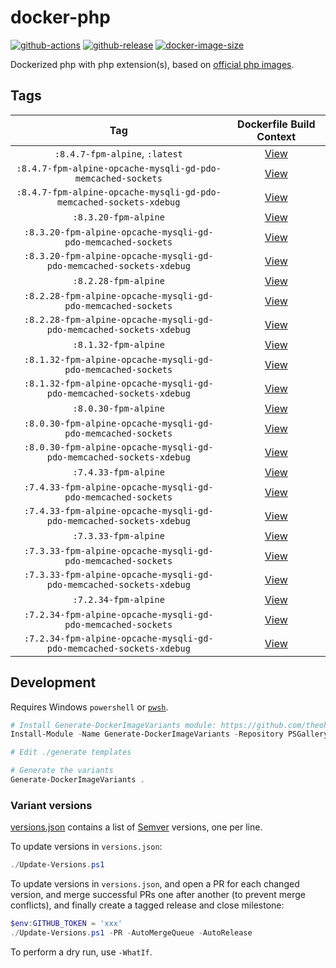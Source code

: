 # docker-php

[![github-actions](https://github.com/theohbrothers/docker-php/actions/workflows/ci-master-pr.yml/badge.svg?branch=master)](https://github.com/theohbrothers/docker-php/actions/workflows/ci-master-pr.yml)
[![github-release](https://img.shields.io/github/v/release/theohbrothers/docker-php?style=flat-square)](https://github.com/theohbrothers/docker-php/releases/)
[![docker-image-size](https://img.shields.io/docker/image-size/theohbrothers/docker-php/latest)](https://hub.docker.com/r/theohbrothers/docker-php)

Dockerized php with php extension(s), based on [official php images](https://hub.docker.com/_/php).

## Tags

| Tag | Dockerfile Build Context |
|:-------:|:---------:|
| `:8.4.7-fpm-alpine`, `:latest` | [View](variants/8.4.7-fpm-alpine) |
| `:8.4.7-fpm-alpine-opcache-mysqli-gd-pdo-memcached-sockets` | [View](variants/8.4.7-fpm-alpine-opcache-mysqli-gd-pdo-memcached-sockets) |
| `:8.4.7-fpm-alpine-opcache-mysqli-gd-pdo-memcached-sockets-xdebug` | [View](variants/8.4.7-fpm-alpine-opcache-mysqli-gd-pdo-memcached-sockets-xdebug) |
| `:8.3.20-fpm-alpine` | [View](variants/8.3.20-fpm-alpine) |
| `:8.3.20-fpm-alpine-opcache-mysqli-gd-pdo-memcached-sockets` | [View](variants/8.3.20-fpm-alpine-opcache-mysqli-gd-pdo-memcached-sockets) |
| `:8.3.20-fpm-alpine-opcache-mysqli-gd-pdo-memcached-sockets-xdebug` | [View](variants/8.3.20-fpm-alpine-opcache-mysqli-gd-pdo-memcached-sockets-xdebug) |
| `:8.2.28-fpm-alpine` | [View](variants/8.2.28-fpm-alpine) |
| `:8.2.28-fpm-alpine-opcache-mysqli-gd-pdo-memcached-sockets` | [View](variants/8.2.28-fpm-alpine-opcache-mysqli-gd-pdo-memcached-sockets) |
| `:8.2.28-fpm-alpine-opcache-mysqli-gd-pdo-memcached-sockets-xdebug` | [View](variants/8.2.28-fpm-alpine-opcache-mysqli-gd-pdo-memcached-sockets-xdebug) |
| `:8.1.32-fpm-alpine` | [View](variants/8.1.32-fpm-alpine) |
| `:8.1.32-fpm-alpine-opcache-mysqli-gd-pdo-memcached-sockets` | [View](variants/8.1.32-fpm-alpine-opcache-mysqli-gd-pdo-memcached-sockets) |
| `:8.1.32-fpm-alpine-opcache-mysqli-gd-pdo-memcached-sockets-xdebug` | [View](variants/8.1.32-fpm-alpine-opcache-mysqli-gd-pdo-memcached-sockets-xdebug) |
| `:8.0.30-fpm-alpine` | [View](variants/8.0.30-fpm-alpine) |
| `:8.0.30-fpm-alpine-opcache-mysqli-gd-pdo-memcached-sockets` | [View](variants/8.0.30-fpm-alpine-opcache-mysqli-gd-pdo-memcached-sockets) |
| `:8.0.30-fpm-alpine-opcache-mysqli-gd-pdo-memcached-sockets-xdebug` | [View](variants/8.0.30-fpm-alpine-opcache-mysqli-gd-pdo-memcached-sockets-xdebug) |
| `:7.4.33-fpm-alpine` | [View](variants/7.4.33-fpm-alpine) |
| `:7.4.33-fpm-alpine-opcache-mysqli-gd-pdo-memcached-sockets` | [View](variants/7.4.33-fpm-alpine-opcache-mysqli-gd-pdo-memcached-sockets) |
| `:7.4.33-fpm-alpine-opcache-mysqli-gd-pdo-memcached-sockets-xdebug` | [View](variants/7.4.33-fpm-alpine-opcache-mysqli-gd-pdo-memcached-sockets-xdebug) |
| `:7.3.33-fpm-alpine` | [View](variants/7.3.33-fpm-alpine) |
| `:7.3.33-fpm-alpine-opcache-mysqli-gd-pdo-memcached-sockets` | [View](variants/7.3.33-fpm-alpine-opcache-mysqli-gd-pdo-memcached-sockets) |
| `:7.3.33-fpm-alpine-opcache-mysqli-gd-pdo-memcached-sockets-xdebug` | [View](variants/7.3.33-fpm-alpine-opcache-mysqli-gd-pdo-memcached-sockets-xdebug) |
| `:7.2.34-fpm-alpine` | [View](variants/7.2.34-fpm-alpine) |
| `:7.2.34-fpm-alpine-opcache-mysqli-gd-pdo-memcached-sockets` | [View](variants/7.2.34-fpm-alpine-opcache-mysqli-gd-pdo-memcached-sockets) |
| `:7.2.34-fpm-alpine-opcache-mysqli-gd-pdo-memcached-sockets-xdebug` | [View](variants/7.2.34-fpm-alpine-opcache-mysqli-gd-pdo-memcached-sockets-xdebug) |

## Development

Requires Windows `powershell` or [`pwsh`](https://github.com/PowerShell/PowerShell).

```powershell
# Install Generate-DockerImageVariants module: https://github.com/theohbrothers/Generate-DockerImageVariants
Install-Module -Name Generate-DockerImageVariants -Repository PSGallery -Scope CurrentUser -Force -Verbose

# Edit ./generate templates

# Generate the variants
Generate-DockerImageVariants .
```

### Variant versions

[versions.json](generate/definitions/versions.json) contains a list of [Semver](https://semver.org/) versions, one per line.

To update versions in `versions.json`:

```powershell
./Update-Versions.ps1
```

To update versions in `versions.json`, and open a PR for each changed version, and merge successful PRs one after another (to prevent merge conflicts), and finally create a tagged release and close milestone:

```powershell
$env:GITHUB_TOKEN = 'xxx'
./Update-Versions.ps1 -PR -AutoMergeQueue -AutoRelease
```

To perform a dry run, use `-WhatIf`.
